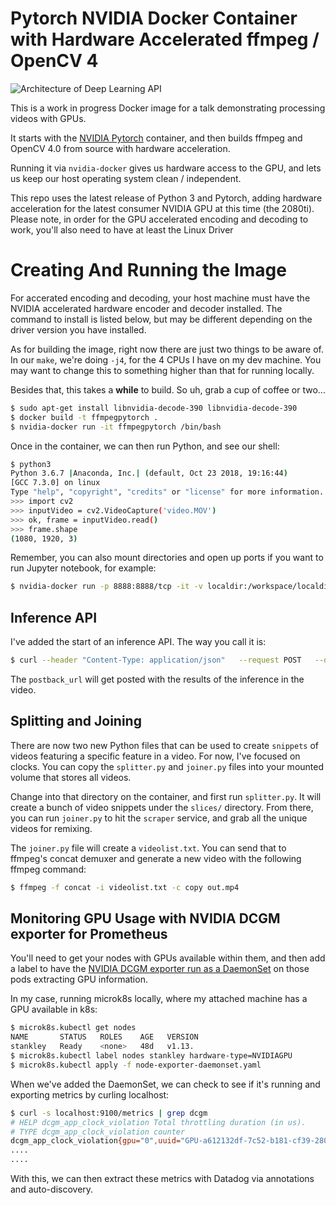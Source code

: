 # Pytorch NVIDIA Docker Container with Hardware Accelerated ffmpeg / OpenCV 4

![Architecture of Deep Learning API](https://s3-us-west-2.amazonaws.com/makeartwithpython/the-clock-architecture-wm.png)

This is a work in progress Docker image for a talk demonstrating processing videos with GPUs.

It starts with the [NVIDIA Pytorch](https://ngc.nvidia.com/catalog/containers/nvidia%2Fpytorch) container, and then builds ffmpeg and OpenCV 4.0 from source with hardware acceleration. 

Running it via `nvidia-docker` gives us hardware access to the GPU, and lets us keep our host operating system clean / independent. 

This repo uses the latest release of Python 3 and Pytorch, adding hardware acceleration for the latest consumer NVIDIA GPU at this time (the 2080ti). Please note, in order for the GPU accelerated encoding and decoding to work, you'll also need to have at least the Linux Driver 

# Creating And Running the Image

For accerated encoding and decoding, your host machine must have the NVIDIA accelerated hardware encoder and decoder installed. The command to install is listed below, but may be different depending on the driver version you have installed.

As for building the image, right now there are just two things to be aware of. In our `make`, we're doing `-j4`, for the 4 CPUs I have on my dev machine. You may want to change this to something higher than that for running locally.

Besides that, this takes a __while__ to build. So uh, grab a cup of coffee or two...

```bash
$ sudo apt-get install libnvidia-decode-390 libnvidia-decode-390
$ docker build -t ffmpegpytorch .
$ nvidia-docker run -it ffmpegpytorch /bin/bash
```

Once in the container, we can then run Python, and see our shell:

```bash
$ python3
Python 3.6.7 |Anaconda, Inc.| (default, Oct 23 2018, 19:16:44) 
[GCC 7.3.0] on linux
Type "help", "copyright", "credits" or "license" for more information.
>>> import cv2
>>> inputVideo = cv2.VideoCapture('video.MOV')
>>> ok, frame = inputVideo.read()
>>> frame.shape
(1080, 1920, 3)
```

Remember, you can also mount directories and open up ports if you want to run Jupyter notebook, for example:

```bash
$ nvidia-docker run -p 8888:8888/tcp -it -v localdir:/workspace/localdir_in_container ffmpegpytorch /bin/bash
```

## Inference API

I've added the start of an inference API. The way you call it is:

```bash
$ curl --header "Content-Type: application/json"   --request POST   --data '{"filename": "/downloads/cuckoo.mp4", "postback_url": "http://10.152.183.141:5005/video-inference"}' http://10.152.183.139:5007/video-inference
```

The `postback_url` will get posted with the results of the inference in the video.

## Splitting and Joining

There are now two new Python files that can be used to create `snippets` of videos featuring a specific feature in a video. For now, I've focused on clocks. You can copy the `splitter.py` and `joiner.py` files into your mounted volume that stores all videos.

Change into that directory on the container, and first run `splitter.py`. It will create a bunch of video snippets under the `slices/` directory. From there, you can run `joiner.py` to hit the `scraper` service, and grab all the unique videos for remixing.

The `joiner.py` file will create a `videolist.txt`. You can send that to ffmpeg's concat demuxer and generate a new video with the following ffmpeg command:

```bash
$ ffmpeg -f concat -i videolist.txt -c copy out.mp4
```

## Monitoring GPU Usage with NVIDIA DCGM exporter for Prometheus

You'll need to get your nodes with GPUs available within them, and then add a label to have the [NVIDIA DCGM exporter run as a DaemonSet](https://github.com/NVIDIA/gpu-monitoring-tools/tree/master/exporters/prometheus-dcgm) on those pods extracting GPU information.

In my case, running microk8s locally, where my attached machine has a GPU available in k8s:

```bash
$ microk8s.kubectl get nodes
NAME       STATUS   ROLES    AGE   VERSION
stankley   Ready    <none>   48d   v1.13.
$ microk8s.kubectl label nodes stankley hardware-type=NVIDIAGPU
$ microk8s.kubectl apply -f node-exporter-daemonset.yaml
```

When we've added the DaemonSet, we can check to see if it's running and exporting metrics by curling localhost:

```bash
$ curl -s localhost:9100/metrics | grep dcgm
# HELP dcgm_app_clock_violation Total throttling duration (in us).
# TYPE dcgm_app_clock_violation counter
dcgm_app_clock_violation{gpu="0",uuid="GPU-a612132df-7c52-b181-cf39-28065234123ac8"} -9.134403409224488e+18
....
....
```

With this, we can then extract these metrics with Datadog via annotations and auto-discovery.

